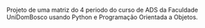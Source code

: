 Projeto de uma matriz do 4 periodo do curso de ADS da Faculdade UniDomBosco usando Python e Programação Orientada a Objetos.
